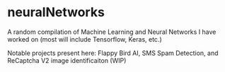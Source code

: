 # neuralNetworks
A random compilation of Machine Learning and Neural Networks I have worked on (most will include Tensorflow, Keras, etc.)

Notable projects present here: Flappy Bird AI, SMS Spam Detection, and ReCaptcha V2 image identificaiton (WIP)
